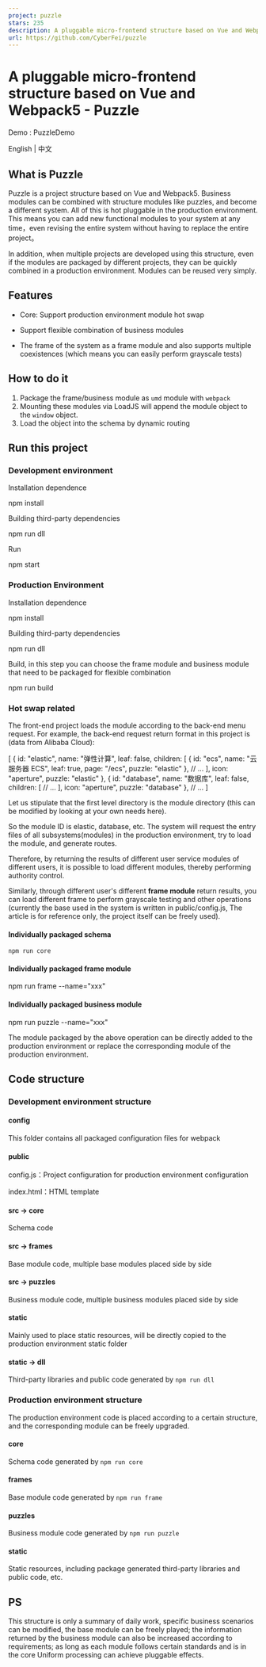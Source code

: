 ```yaml
---
project: puzzle
stars: 235
description: A pluggable micro-frontend structure based on Vue and Webpack5. 基于 Vue 和 Webpack5 的可热插拔式微前端架构
url: https://github.com/CyberFei/puzzle
---
```


A pluggable micro-frontend structure based on Vue and Webpack5 - Puzzle
=======================================================================

Demo : PuzzleDemo

English | 中文

What is Puzzle
--------------

Puzzle is a project structure based on Vue and Webpack5. Business modules can be combined with structure modules like puzzles, and become a different system. All of this is hot pluggable in the production environment. This means you can add new functional modules to your system at any time，even revising the entire system without having to replace the entire project。

In addition, when multiple projects are developed using this structure, even if the modules are packaged by different projects, they can be quickly combined in a production environment. Modules can be reused very simply.

Features
--------

-   Core: Support production environment module hot swap
    
-   Support flexible combination of business modules
    
-   The frame of the system as a frame module and also supports multiple coexistences (which means you can easily perform grayscale tests)
    

How to do it
------------

1.  Package the frame/business module as `umd` module with `webpack`
2.  Mounting these modules via LoadJS will append the module object to the `window` object.
3.  Load the object into the schema by dynamic routing

Run this project
----------------

### Development environment

Installation dependence

npm install

Building third-party dependencies

npm run dll

Run

npm start

### Production Environment

Installation dependence

npm install

Building third-party dependencies

npm run dll

Build, in this step you can choose the frame module and business module that need to be packaged for flexible combination

npm run build

### Hot swap related

The front-end project loads the module according to the back-end menu request. For example, the back-end request return format in this project is (data from Alibaba Cloud):

\[
  {
    id: "elastic",
    name: "弹性计算",
    leaf: false,
    children: \[
      {
        id: "ecs",
        name: "云服务器 ECS",
        leaf: true,
        page: "/ecs",
        puzzle: "elastic"
      },
      // ...
    \],
    icon: "aperture",
    puzzle: "elastic"
  },
  {
    id: "database",
    name: "数据库",
    leaf: false,
    children: \[
    	// ...
    \],
    icon: "aperture",
    puzzle: "database"
  },
  // ...
\]

Let us stipulate that the first level directory is the module directory (this can be modified by looking at your own needs here).

So the module ID is elastic, database, etc. The system will request the entry files of all subsystems(modules) in the production environment, try to load the module, and generate routes.

Therefore, by returning the results of different user service modules of different users, it is possible to load different modules, thereby performing authority control.

Similarly, through different user's different **frame module** return results, you can load different frame to perform grayscale testing and other operations (currently the base used in the system is written in public/config.js, The article is for reference only, the project itself can be freely used).

#### Individually packaged schema

```
npm run core
```

#### Individually packaged frame module

npm run frame --name="xxx"

#### Individually packaged business module

npm run puzzle --name="xxx"

The module packaged by the above operation can be directly added to the production environment or replace the corresponding module of the production environment.

Code structure
--------------

### Development environment structure

#### config

This folder contains all packaged configuration files for webpack

#### public

config.js：Project configuration for production environment configuration

index.html：HTML template

#### src -> core

Schema code

#### src -> frames

Base module code, multiple base modules placed side by side

#### src -> puzzles

Business module code, multiple business modules placed side by side

#### static

Mainly used to place static resources, will be directly copied to the production environment static folder

#### static -> dll

Third-party libraries and public code generated by `npm run dll`

### Production environment structure

The production environment code is placed according to a certain structure, and the corresponding module can be freely upgraded.

#### core

Schema code generated by `npm run core`

#### frames

Base module code generated by `npm run frame`

#### puzzles

Business module code generated by `npm run puzzle`

#### static

Static resources, including package generated third-party libraries and public code, etc.

PS
--

This structure is only a summary of daily work, specific business scenarios can be modified, the base module can be freely played; the information returned by the business module can also be increased according to requirements; as long as each module follows certain standards and is in the core Uniform processing can achieve pluggable effects.
